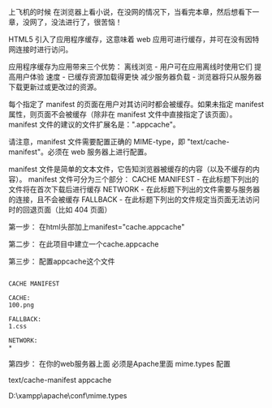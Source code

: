 上飞机的时候
在浏览器上看小说，在没网的情况下，当看完本章，然后想看下一章，没网了，没法进行了，很苦恼！

HTML5 引入了应用程序缓存，这意味着 web 应用可进行缓存，并可在没有因特网连接时进行访问。

应用程序缓存为应用带来三个优势：
离线浏览 - 用户可在应用离线时使用它们 提高用户体验
速度 - 已缓存资源加载得更快
减少服务器负载 - 浏览器将只从服务器下载更新过或更改过的资源。


每个指定了 manifest 的页面在用户对其访问时都会被缓存。如果未指定 manifest 属性，则页面不会被缓存（除非在 manifest 文件中直接指定了该页面）。
manifest 文件的建议的文件扩展名是：".appcache"。

请注意，manifest 文件需要配置正确的 MIME-type，即 "text/cache-manifest"。必须在 web 服务器上进行配置。

manifest 文件是简单的文本文件，它告知浏览器被缓存的内容（以及不缓存的内容）。
manifest 文件可分为三个部分：
CACHE MANIFEST - 在此标题下列出的文件将在首次下载后进行缓存
NETWORK - 在此标题下列出的文件需要与服务器的连接，且不会被缓存
FALLBACK - 在此标题下列出的文件规定当页面无法访问时的回退页面（比如 404 页面）


第一步：
在html头部加上manifest="cache.appcache"

<html lang="en" manifest="cache.appcache">

第二步：
在此项目中建立一个cache.appcache

第三步：
配置appcache这个文件

```

CACHE MANIFEST

CACHE:
100.png

FALLBACK:
1.css

NETWORK:
*

```

第四步：
在你的web服务器上面 必须是Apache里面  mime.types
配置 

text/cache-manifest appcache

<!--以下是我的路径-->

D:\xampp\apache\conf\mime.types